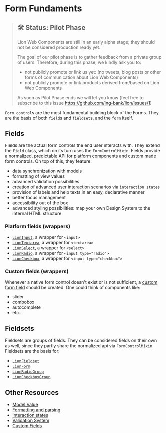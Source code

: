 # Form Fundaments

> ## 🛠 Status: Pilot Phase
> Lion Web Components are still in an early alpha stage; they should not be considered production ready yet.
>
> The goal of our pilot phase is to gather feedback from a private group of users.
> Therefore, during this phase, we kindly ask you to:
> - not publicly promote or link us yet: (no tweets, blog posts or other forms of communication about Lion Web Components)
> - not publicly promote or link products derived from/based on Lion Web Components
>
> As soon as Pilot Phase ends we will let you know (feel free to subscribe to this issue https://github.com/ing-bank/lion/issues/1)

`Form control`s are the most fundamental building block of the Forms. They are the basis of
both `field`s and `fieldset`s, and the `form` itself.

## Fields

Fields are the actual form controls the end user interacts with.
They extend the `Field` class, which on its turn uses the `FormControlMixin`.
Fields provide a normalized, predictable API for platform components and custom made form controls.
On top of this, they feature:

- data synchronization with models
- formatting of view values
- advanced validation possibilities
- creation of advanced user interaction scenarios via `interaction states`
- provision of labels and help texts in an easy, declarative manner
- better focus management
- accessibility out of the box
- advanced styling possibilities: map your own Design System to the internal HTML structure

### Platform fields (wrappers)

- [`LionInput`](https://github.com/ing-bank/lion/blob/master/packages/input), a wrapper for `<input>`
- [`LionTextarea`](https://github.com/ing-bank/lion/blob/master/packages/textarea), a wrapper for `<textarea>`
- [`LionSelect`](https://github.com/ing-bank/lion/blob/master/packages/select), a wrapper for `<select>`
- [`LionRadio`](https://github.com/ing-bank/lion/blob/master/packages/radio), a wrapper for `<input type="radio">`
- [`LionCheckbox`](https://github.com/ing-bank/lion/blob/master/packages/checkbox), a wrapper for `<input type="checkbox">`

### Custom fields (wrappers)

Whenever a native form control doesn't exist or is not sufficient, a
[custom form field](https://github.com/ing-bank/lion/blob/master/packages/field/docs/CustomFieldsTutorial.md) should be created. One could think of components
like:

- slider
- combobox
- autocomplete
- etc...

## Fieldsets

Fieldsets are groups of fields. They can be considered fields on their own as well, since they
partly share the normalized api via `FormControlMixin`.
Fieldsets are the basis for:

- [`LionFieldset`](https://github.com/ing-bank/lion/blob/master/packages/fieldset)
- [`LionForm`](https://github.com/ing-bank/lion/blob/master/packages/form)
- [`LionRadioGroup`](https://github.com/ing-bank/lion/blob/master/packages/radio-group)
- [`LionCheckboxGroup`](https://github.com/ing-bank/lion/blob/master/packages/checkbox-group)

## Other Resources

- [Model Value](https://github.com/ing-bank/lion/blob/master/packages/field/docs/modelValue.md)
- [Formatting and parsing](https://github.com/ing-bank/lion/blob/master/packages/field/docs/FormattingAndParsing.md)
- [Interaction states](https://github.com/ing-bank/lion/blob/master/packages/field/docs/InteractionStates.md)
- [Validation System](https://github.com/ing-bank/lion/blob/master/packages/validate/docs/ValidationSystem.md)
- [Custom Fields](https://github.com/ing-bank/lion/blob/master/packages/field/docs/CustomFieldsTutorial.md)
